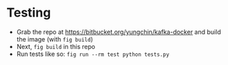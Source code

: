 # Testing

* Grab the repo at https://bitbucket.org/yungchin/kafka-docker and build the
  image (with ```fig build```)
* Next, ```fig build``` in this repo
* Run tests like so: ```fig run --rm test python tests.py```
